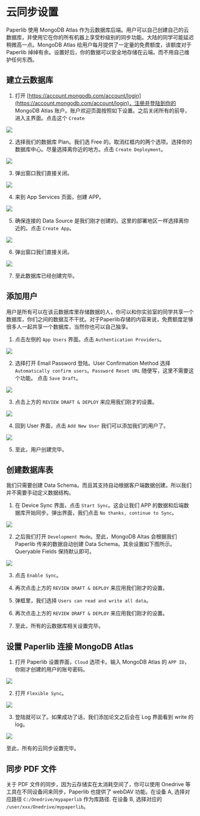 # 云同步设置

Paperlib 使用 MongoDB Atlas 作为云数据库后端。用户可以自己创建自己的云数据库，并使用它在你的所有机器上享受秒级别的同步功能。大陆的同学可能延迟稍微高一点。MongoDB Atlas 给用户每月提供了一定量的免费额度，该额度对于 Paperlib 绰绰有余。设置好后，你的数据可以安全地存储在云端。而不用自己维护任何东西。

## 建立云数据库
1. 打开 [https://account.mongodb.com/account/login](https://account.mongodb.com/account/login)，注册并登陆到你的 MongoDB Atlas 账户。账户欢迎页面按照如下设置。之后关闭所有的前导，进入主界面。点击这个 `Create`

![](/assets/images/guide/cloud-sync/n1.png)

2. 选择我们的数据库 Plan。我们选 Free 的。取消红框内的两个选项。选择你的数据库中心。尽量选择离你近的地方。点击 `Create Deployment`。

![](/assets/images/guide/cloud-sync/n2.png)

3. 弹出窗口我们直接关闭。

![](/assets/images/guide/cloud-sync/n3.png)

4. 来到 App Services 页面，创建 APP。

![](/assets/images/guide/cloud-sync/n4.png)

5. 确保连接的 Data Source 是我们刚才创建的。这里的部署地区一样选择离你近的。点击 `Create App`。

![](/assets/images/guide/cloud-sync/n5.png)

6. 弹出窗口我们直接关闭。

![](/assets/images/guide/cloud-sync/n6.png)

7. 至此数据库已经创建完毕。

## 添加用户

用户是所有可以在该云数据库里存储数据的人，你可以和你实验室的同学共享一个数据库，你们之间的数据互不干扰。对于Paperlib存储的内容来说，免费额度足够很多人一起共享一个数据库，当然你也可以自己独享。

1. 点击左侧的 `App Users` 界面。点击 `Authentication Providers`。

![](/assets/images/guide/cloud-sync/user1.png)

2. 选择打开 Email Password 登陆。User Confirmation Method 选择 `Automatically confirm users`。`Password Reset URL` 随便写，这里不需要这个功能。 点击 `Save Draft`。

![](/assets/images/guide/cloud-sync/user2.png)

3. 点击上方的 `REVIEW DRAFT & DEPLOY` 来应用我们刚才的设置。

![](/assets/images/guide/cloud-sync/user3.png)

4. 回到 User 界面，点击 `Add New User` 我们可以添加我们的用户了。

![](/assets/images/guide/cloud-sync/user4.png)

5. 至此，用户创建完毕。

## 创建数据库表

我们只需要创建 Data Schema。而且其支持自动根据客户端数据创建。所以我们并不需要手动定义数据结构。

1. 在 Device Sync 界面，点击 `Start Sync`。这会让我们 APP 的数据和后端数据库开始同步。弹出界面，我们点击 `No thanks, continue to Sync`。

![](/assets/images/guide/cloud-sync/n7.png)

2. 之后我们打开 `Development Mode`。至此，MongoDB Altas 会根据我们 Paperlib 传来的数据自动创建 Data Schema。其余设置如下图所示。Queryable Fields 保持默认即可。

![](/assets/images/guide/cloud-sync/n8.png)

3. 点击 `Enable Sync`。

4. 再次点击上方的 `REVIEW DRAFT & DEPLOY` 来应用我们刚才的设置。

5. 弹框里，我们选择 `Users can read and write all data`。

6. 再次点击上方的 `REVIEW DRAFT & DEPLOY` 来应用我们刚才的设置。

7. 至此，所有的云数据库相关设置完毕。

## 设置 Paperlib 连接 MongoDB Atlas

1. 打开 Paperlib 设置界面，`Cloud` 选项卡。输入 MongoDB Atlas 的 `APP ID`，你刚才创建的用户的账号密码。

![](/assets/images/guide/cloud-sync/n13.png)

2. 打开 `Flexible Sync`。

![](/assets/images/guide/cloud-sync/n11.png)

3. 登陆就可以了。如果成功了话，我们添加论文之后会在 Log 界面看到 write 的 log。

![](/assets/images/guide/cloud-sync/n19.png)


至此，所有的云同步设置完毕。

## 同步 PDF 文件

关于 PDF 文件的同步，因为云存储实在太消耗空间了，你可以使用 Onedrive 等工具在不同设备间来同步，Paperlib 也提供了 webDAV 功能。在设备 A, 选择对应路径 `C:/Onedrive/mypaperlib` 作为库路径. 在设备 B, 选择对应的 `/user/xxx/Onedrive/mypaperlib`。
